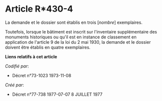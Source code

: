 # Article R*430-4

La demande et le dossier sont établis en trois [*nombre*] exemplaires.

Toutefois, lorsque le bâtiment est inscrit sur l'inventaire supplémentaire des monuments historiques ou qu'il est en instance
de classement en application de l'article 9 de la loi du 2 mai 1930, la demande et le dossier doivent être établis en quatre
exemplaires.

**Liens relatifs à cet article**

_Codifié par_:

  - Décret n°73-1023 1973-11-08

_Créé par_:

  - Décret n°77-738 1977-07-07 8 JUILLET 1977
